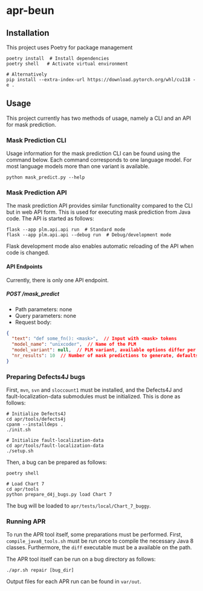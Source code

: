 # apr-beun

## Installation

This project uses Poetry for package management
```shell
poetry install  # Install dependencies
poetry shell   # Activate virtual environment

# Alternatively
pip install --extra-index-url https://download.pytorch.org/whl/cu118 -e .
```

## Usage

This project currently has two methods of usage, namely a CLI and an API for mask prediction.

### Mask Prediction CLI

Usage information for the mask prediction CLI can be found using the command below. Each command 
corresponds to one language model. For most language models more than one variant is available.

```shell
python mask_predict.py --help
```

### Mask Prediction API

The mask prediction API provides similar functionality compared to the CLI but in web API form.
This is used for executing mask prediction from Java code. The API is started as follows:

```shell
flask --app plm.api.api run  # Standard mode
flask --app plm.api.api --debug run  # Debug/development mode
```

Flask development mode also enables automatic reloading of the API when code is changed.

#### API Endpoints

Currently, there is only one API endpoint.

##### POST /mask_predict
* Path parameters: none
* Query parameters: none
* Request body:

```json
{
  "text": "def some_fn(): <mask>",  // Input with <mask> tokens
  "model_name": "unixcoder",  // Name of the PLM
  "model_variant": null,  // PLM variant, available options differ per PLM
  "nr_results": 10  // Number of mask predictions to generate, defaults to 10
}
```

### Preparing Defects4J bugs

First, `mvn`, `svn` and `sloccount1` must be installed, and the Defects4J and fault-localization-data submodules
must be initialized. This is done as follows:

```shell
# Initialize Defects4J
cd apr/tools/defects4j
cpanm --installdeps .
./init.sh

# Initialize fault-localization-data
cd apr/tools/fault-localization-data
./setup.sh
```

Then, a bug can be prepared as follows:

```shell
poetry shell

# Load Chart 7
cd apr/tools
python prepare_d4j_bugs.py load Chart 7
```

The bug will be loaded to `apr/tests/local/Chart_7_buggy`.

### Running APR

To run the APR tool itself, some preparations must be performed. First, `compile_java8_tools.sh` must be run once to compile the necessary Java 8 classes. Furthermore, the `diff` executable must be a available on the path.

The APR tool itself can be run on a bug directory as follows:
```shell
./apr.sh repair [bug_dir]
```

Output files for each APR run can be found in `var/out`.
